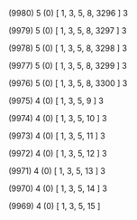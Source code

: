 (9980) 5 (0) [ 1, 3, 5, 8, 3296 ] 3 


(9979) 5 (0) [ 1, 3, 5, 8, 3297 ] 3 


(9978) 5 (0) [ 1, 3, 5, 8, 3298 ] 3 


(9977) 5 (0) [ 1, 3, 5, 8, 3299 ] 3 


(9976) 5 (0) [ 1, 3, 5, 8, 3300 ] 3 


(9975) 4 (0) [ 1, 3, 5, 9 ] 3 


(9974) 4 (0) [ 1, 3, 5, 10 ] 3 


(9973) 4 (0) [ 1, 3, 5, 11 ] 3 


(9972) 4 (0) [ 1, 3, 5, 12 ] 3 


(9971) 4 (0) [ 1, 3, 5, 13 ] 3 


(9970) 4 (0) [ 1, 3, 5, 14 ] 3 


(9969) 4 (0) [ 1, 3, 5, 15 ]  

